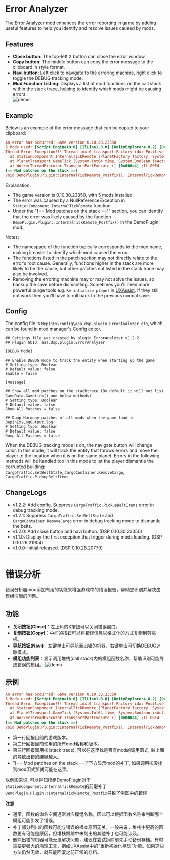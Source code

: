 # Error Analyzer

The Error Analyzer mod enhances the error reporting in game by adding useful features to help you identify and resolve issues caused by mods.

## Features
- **Close button**: The top-left X button can close the error window.
- **Copy button**: The middle button can copy the error message to the clipboard in style format.
- **Navi button**: Left click to navigate to the erroring machine, right click to toggle the DEBUG tracking mode.
- **Mod Function Listing**: Displays a list of mod functions on the call stack within the stack trace, helping to identify which mods might be causing errors.  
![demo](https://raw.githubusercontent.com/starfi5h/DSP_Mod_Support/dev/ErrorAnalyzer/img/demo2.png)   

## Example
Below is an example of the error message that can be copied to your clipboard:
```ini
An error has occurred! Game version 0.10.30.23350
5 Mods used: [Script Engine10.0] [IlLine1.0.0] [UnityExplorer4.8.2] [DemoPlugin1.0.0] [ErrorAnalyzer1.1.0] 
Thread Error Exception!!! Thread idx:0 transport Factory idx: Positive Loop System.NullReferenceException: Object reference not set to an instance of an object
  at StationComponent.InternalTickRemote (PlanetFactory factory, System.Int32 timeGene, System.Single shipSailSpeed, System.Single shipWarpSpeed, System.Int32 shipCarries, StationComponent[] gStationPool, AstroData[] astroPoses, VectorLF3& relativePos, UnityEngine.Quaternion& relativeRot, System.Boolean starmap, System.Int32[] consumeRegister) [0x02f66] ;IL_2F66 
  at PlanetTransport.GameTick (System.Int64 time, System.Boolean isActive, System.Boolean isMultithreadMode) [0x00213] ;IL_0213 
  at WorkerThreadExecutor.TransportPartExecute () [0x000e4] ;IL_00E4 
[== Mod patches on the stack ==]
void DemoPlugin.Plugin::InternalTickRemote_Postfix(); InternalTickRemote(Postfix)
```
Explanation:
- The game version is 0.10.30.23350, with 5 mods installed.  
- The error was caused by a NullReferenceException in `StationComponent.InternalTickRemote` function.
- Under the "[== Mod patches on the stack ==]" section, you can identify that the error was likely caused by the function `DemoPlugin.Plugin::InternalTickRemote_Postfix()` in the DemoPlugin mod.

Notes:
- The namespace of the function typically corresponds to the mod name, making it easier to identify which mod caused the error.
- The functions listed in the patch section may not directly relate to the error’s root cause. Generally, functions higher in the stack are more likely to be the cause, but other patches not listed in the stack trace may also be involved.
- Removing the erroring machine may or may not solve the issues, so backup the save before dismantling. Sometimes you'll need more powerful purge tools e.g. `Re-intialize planet` in [UXAssist](https://thunderstore.io/c/dyson-sphere-program/p/soarqin/UXAssist/). If they still not work then you'll have to roll back to the previous normal save.  


## Config
The config file is `BepInEx\config\aaa.dsp.plugin.ErrorAnalyzer.cfg`, which can be found in mod manager's Config editor.  
```
## Settings file was created by plugin ErrorAnalyzer v1.2.2
## Plugin GUID: aaa.dsp.plugin.ErrorAnalyzer

[DEBUG Mode]

## Enable DEBUG mode to track the entity when starting up the game
# Setting type: Boolean
# Default value: false
Enable = false

[Message]

## Show all mod patches on the stacktrace (By default it will not list GameData.Gametick() and below methods)
# Setting type: Boolean
# Default value: false
Show All Patches = false

## Dump Harmony patches of all mods when the game load in BepInEx\LogOutput.log
# Setting type: Boolean
# Default value: false
Dump All Patches = false
```
When the DEBUG tracking mode is on, the navigate button will change color. In this mode, it will track the entity that throws errors and move the player to the location when it is on the same planet. Errors in the following methods will be handled too in this mode to let the player dismantle the corrupted building:  
`CargoTraffic.SetBeltState`, `CargoContainer.RemoveCargo`, `CargoTraffic.PickupBeltItems`  


## ChangeLogs
- v1.2.2: Add config. Suppress `CargoTraffic.PickupBeltItems` error in debug tracking mode.  
- v1.2.1: Suppress `CargoTraffic.SetBeltState` and `CargoContainer.RemoveCargo` error in debug tracking mode to dismantle the belts.  
- v1.2.0: Add close button and navi button. (DSP 0.10.30.23350)  
- v1.1.0: Display the first exception that trigger during mods loading. (DSP 0.10.29.21904)  
- v1.0.0: Initial released. (DSP 0.10.28.20779)  

----

# 错误分析

错误分析器mod添加有用的功能来增强游戏中的错误报告，帮助您识别并解决由模组引起的问题。

## 功能
- **关闭按钮(Close)**：左上角的X按钮可以关闭错误窗口。
- **复制按钮(Copy)**：中间的按钮可以将错误信息以格式化的方式复制到剪贴板。
- **导航按钮(Navi)**：左键单击可导航至出错的机器，右键单击可切换DEBUG追踪模式。
- **模组功能列表**：显示调用堆栈(call stack)内的模组函数名称，帮助识别可能导致错误的模组。
![demo](https://raw.githubusercontent.com/starfi5h/DSP_Mod_Support/dev/ErrorAnalyzer/img/demo2.png)  

## 示例
```ini
An error has occurred! Game version 0.10.30.23350
5 Mods used: [Script Engine10.0] [IlLine1.0.0] [UnityExplorer4.8.2] [DemoPlugin1.0.0] [ErrorAnalyzer1.1.0] 
Thread Error Exception!!! Thread idx:0 transport Factory idx: Positive Loop System.NullReferenceException: Object reference not set to an instance of an object
  at StationComponent.InternalTickRemote (PlanetFactory factory, System.Int32 timeGene, System.Single shipSailSpeed, System.Single shipWarpSpeed, System.Int32 shipCarries, StationComponent[] gStationPool, AstroData[] astroPoses, VectorLF3& relativePos, UnityEngine.Quaternion& relativeRot, System.Boolean starmap, System.Int32[] consumeRegister) [0x02f66] ;IL_2F66 
  at PlanetTransport.GameTick (System.Int64 time, System.Boolean isActive, System.Boolean isMultithreadMode) [0x00213] ;IL_0213 
  at WorkerThreadExecutor.TransportPartExecute () [0x000e4] ;IL_00E4 
[== Mod patches on the stack ==]
void DemoPlugin.Plugin::InternalTickRemote_Postfix(); InternalTickRemote(Postfix)
```
- 第一行回报目前的游戏版本。  
- 第二行回报目前使用的所有mod名称和版本。  
- 第三行回报调用栈(stack trace), 可以在这里找是否有mod的调用函式, 越上面的导致出错的嫌疑越大。  
- "[== Mod patches on the stack ==]"下方显示mod的补丁, 如果调用栈没找到mod函式那就可能在这里。  


以例图来说, 可以得知模组DemoPlugin对于`StationComponent.InternalTickRemote`的前缀补丁`DemoPlugin.Plugin::InternalTickRemote_Postfix`导致了例图中的错误  

**注意**
- 通常，函数的命名空间通常对应模组名称，因此可以根据函数名称来判断哪个模组可能引发了错误。
- 补丁部分列出的函数可能与错误的根本原因无关。一般来说，堆栈中更高的函数更有可能是原因，但堆栈跟踪中未列出的其他补丁也可能涉及。
- 删除出错的机器可能无法解决问题，建议在尝试拆除前先手动备份存档。有时需要更强大的清理工具，例如[UXAssist](https://thunderstore.io/c/dyson-sphere-program/p/soarqin/UXAssist/)中的“重新初始化星球”功能。如果这些方法仍然无效，就只能回滚之前正常的存档。